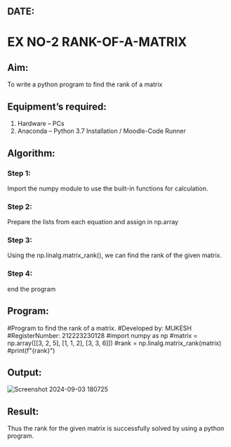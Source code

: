 ## DATE:
# EX NO-2 RANK-OF-A-MATRIX
## Aim:
To write a python program to find the rank of a matrix
## Equipment’s required:
1. 	Hardware – PCs
2. 	Anaconda – Python 3.7 Installation / Moodle-Code Runner
## Algorithm:
### Step 1:
Import the numpy module to use the built-in functions for calculation.

### Step 2:
Prepare the lists from each equation and assign in np.array

### Step 3: 
Using the np.linalg.matrix_rank(), we can find the rank of the given matrix.

### Step 4:
end the program

## Program:
#Program to find the rank of a matrix.
#Developed by: MUKESH
#RegisterNumber: 212223230128
#import numpy as np
#matrix = np.array([[3, 2, 5], [1, 1, 2], [3, 3, 6]])
#rank = np.linalg.matrix_rank(matrix)
#print(f"{rank}")

## Output:
![Screenshot 2024-09-03 180725](https://github.com/user-attachments/assets/46a4c079-4ccc-44b9-bacb-ed1f78933482)

## Result:
Thus the rank for the given matrix is successfully solved by  using a python program.

